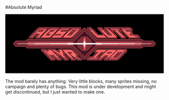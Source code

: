#Absolute Myriad

![Banner](assets/sprites/banner.png)

The mod barely has anything. Very little blocks, many sprites missing, no campaign and plenty of bugs. This mod is under development and might get discontinued, but I just wanted to make one.